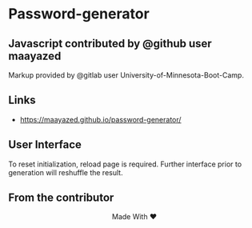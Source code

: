 # Password-generator
## Javascript contributed by @github user maayazed

Markup provided by @gitlab user University-of-Minnesota-Boot-Camp. 

## Links
* https://maayazed.github.io/password-generator/

## User Interface
To reset initialization, reload page is required. Further interface prior to generation will reshuffle the result.

## From the contributor

<div align='center'>
Made With ❤️
</div>
